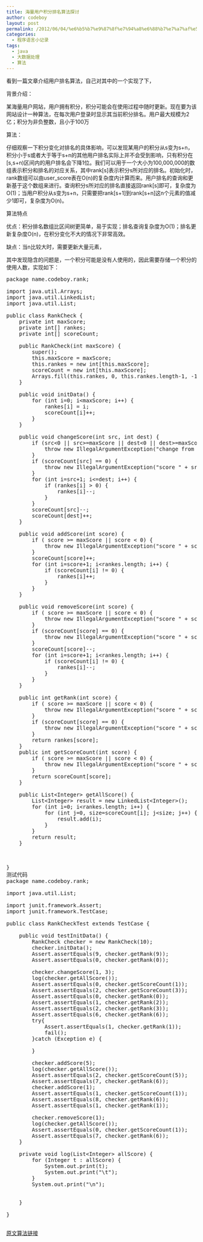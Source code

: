 ```yaml
---
title: 海量用户积分排名算法探讨
author: codeboy
layout: post
permalink: /2012/06/04/%e6%b5%b7%e9%87%8f%e7%94%a8%e6%88%b7%e7%a7%af%e5%88%86%e6%8e%92%e5%90%8d%e7%ae%97%e6%b3%95%e6%8e%a2%e8%ae%a8/
categories:
  - 程序语言小记录
tags:
  - java
  - 大数据处理
  - 算法
---
```

看到一篇文章介绍用户排名算法，自己对其中的一个实现了下，

背景介绍：

某海量用户网站，用户拥有积分，积分可能会在使用过程中随时更新。现在要为该网站设计一种算法，在每次用户登录时显示其当前积分排名。用户最大规模为2亿；积分为非负整数，且小于100万

算法：

仔细观察一下积分变化对排名的具体影响，可以发现某用户的积分从s变为s+n，积分小于s或者大于等于s+n的其他用户排名实际上并不会受到影响，只有积分在[s,s+n)区间内的用户排名会下降1位。我们可以用于一个大小为100,000,000的数组表示积分和排名的对应关系，其中rank[s]表示积分s所对应的排名。初始化时，rank数组可以由user_score表在O(n)的复杂度内计算而来。用户排名的查询和更新基于这个数组来进行。查询积分s所对应的排名直接返回rank[s]即可，复杂度为O(1)；当用户积分从s变为s+n，只需要把rank[s+1]到rank[s+n]这n个元素的值减少1即可，复杂度为O(n)。

算法特点

优点：积分排名数组比区间树更简单，易于实现；排名查询复杂度为O(1)；排名更新复杂度O(n)，在积分变化不大的情况下非常高效。

缺点：当n比较大时，需要更新大量元素，

其中发现隐含的问题是，一个积分可能是没有人使用的，因此需要存储一个积分的使用人数，实现如下：

<!--more-->

<pre>package name.codeboy.rank;

import java.util.Arrays;
import java.util.LinkedList;
import java.util.List;

public class RankCheck {
	private int maxScore;
	private int[] rankes;
	private int[] scoreCount;
	
	public RankCheck(int maxScore) {
		super();
		this.maxScore = maxScore;
		this.rankes = new int[this.maxScore];
		scoreCount = new int[this.maxScore];
		Arrays.fill(this.rankes, 0, this.rankes.length-1, -1);
	}
	
	public void initData() {
		for (int i=0; i&lt;maxScore; i++) {
			rankes[i] = i;
			scoreCount[i]++;
		}
	}
	
	public void changeScore(int src, int dest) {
		if (src&lt;0 || src>=maxScore || dest&lt;0 || dest>=maxScore) {
			throw new IllegalArgumentException("change from " + src + "to dest " + dest + " not ellegal");
		}
		if (scoreCount[src] == 0) {
			throw new IllegalArgumentException("score " + src + " is not in db");
		}
		for (int i=src+1; i&lt;=dest; i++) {
			if (rankes[i] > 0) {
				rankes[i]--;
			}
		}
		scoreCount[src]--;
		scoreCount[dest]++;
	}
	
	public void addScore(int score) {
		if ( score >= maxScore || score &lt; 0) {
			throw new IllegalArgumentException("score " + score + "not illegal");
		}
		scoreCount[score]++;
		for (int i=score+1; i&lt;rankes.length; i++) {
			if (scoreCount[i] != 0) {
				rankes[i]++;
			}
		}
	}
	
	public void removeScore(int score) {
		if ( score >= maxScore || score &lt; 0) {
			throw new IllegalArgumentException("score " + score + "not illegal");
		}
		if (scoreCount[score] == 0) {
			throw new IllegalArgumentException("score " + score + " not in db");
		}
		scoreCount[score]--;
		for (int i=score+1; i&lt;rankes.length; i++) {
			if (scoreCount[i] != 0) {
				rankes[i]--;
			}
		}
	}
	
	public int getRank(int score) {
		if ( score >= maxScore || score &lt; 0) {
			throw new IllegalArgumentException("score " + score + "not illegal");
		}
		if (scoreCount[score] == 0) {
			throw new IllegalArgumentException("score " + score + "is not in db");
		}
		return rankes[score];
	}
	public int getScoreCount(int score) {
		if ( score >= maxScore || score &lt; 0) {
			throw new IllegalArgumentException("score " + score + "not illegal");
		}
		return scoreCount[score];
	}
	
	public List&lt;Integer> getAllScore() {
		List&lt;Integer> result = new LinkedList&lt;Integer>();
		for (int i=0; i&lt;rankes.length; i++) {
			for (int j=0, size=scoreCount[i]; j&lt;size; j++) {
				result.add(i);
			}
		}
		return result;
	}
	
	

}
测试代码
package name.codeboy.rank;

import java.util.List;

import junit.framework.Assert;
import junit.framework.TestCase;

public class RankCheckTest extends TestCase {

	public void testInitData() {
		RankCheck checker = new RankCheck(10);
		checker.initData();
		Assert.assertEquals(9, checker.getRank(9));
		Assert.assertEquals(0, checker.getRank(0));
		
		checker.changeScore(1, 3);
		log(checker.getAllScore());
		Assert.assertEquals(0, checker.getScoreCount(1));
		Assert.assertEquals(2, checker.getScoreCount(3));
		Assert.assertEquals(0, checker.getRank(0));
		Assert.assertEquals(1, checker.getRank(2));
		Assert.assertEquals(2, checker.getRank(3));
		Assert.assertEquals(6, checker.getRank(6));
		try{
			Assert.assertEquals(1, checker.getRank(1));
			fail();
		}catch (Exception e) {
			
		}
		
		checker.addScore(5);
		log(checker.getAllScore());
		Assert.assertEquals(2, checker.getScoreCount(5));
		Assert.assertEquals(7, checker.getRank(6));
		checker.addScore(1);
		Assert.assertEquals(1, checker.getScoreCount(1));
		Assert.assertEquals(8, checker.getRank(6));
		Assert.assertEquals(1, checker.getRank(1));
		
		checker.removeScore(1);
		log(checker.getAllScore());
		Assert.assertEquals(0, checker.getScoreCount(1));
		Assert.assertEquals(7, checker.getRank(6));
	}

	private void log(List&lt;Integer> allScore) {
		for (Integer t : allScore) {
			System.out.print(t);
			System.out.print("\t");
		}
		System.out.print("\n");
		
		
	}

}

</pre>

[原文算法链接][1]

 [1]: http://www.cnblogs.com/weidagang2046/archive/2012/03/01/massive-user-ranking.html